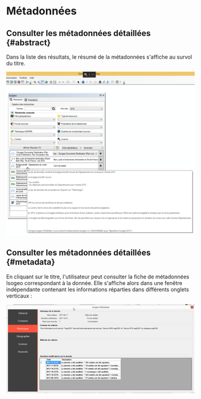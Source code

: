 # Métadonnées

## Consulter les métadonnées détaillées {#abstract}

Dans la liste des résultats, le résumé de la métadonnées s'affiche au survol du titre.

![](../../assets/plugin_ArcMap_result_tooltip_abstract_FR.png)

## Consulter les métadonnées détaillées {#metadata}

En cliquant sur le titre, l'utilisateur peut consulter la fiche de métadonnées Isogeo correspondant à la donnée. Elle s'affiche alors dans une fenêtre indépendante contenant les informations réparties dans différents onglets verticaux :

![](../../assets/plugin_ArcMap_metadata_history_FR.png "Consulter la fiche de métadonnées détaillée")